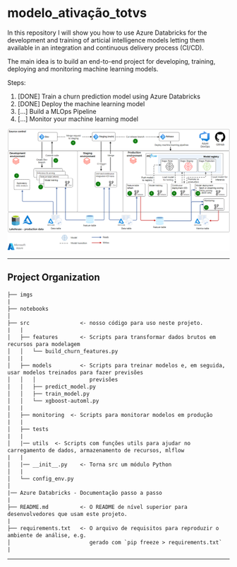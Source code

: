 modelo_ativação_totvs
==============================

In this repository I will show you how to use Azure Databricks for the development and training of articial intelligence models letting them available in an integration and continuous delivery process (CI/CD).

The main idea is to build an end-to-end project for developing, training, deploying and monitoring machine learning models.

Steps: <br>
1. [DONE] Train a churn prediction model using Azure Databricks
2. [DONE] Deploy the machine learning model
3. [...] Build a MLOps Pipeline
4. [...] Monitor your machine learning model

![Front](imgs/arquitetura_databricks.png)

------------
Project Organization
------------

```
├── imgs
|
├── notebooks
│
├── src                <- nosso código para uso neste projeto.
|   |
│   ├── features       <- Scripts para transformar dados brutos em recursos para modelagem
│   │   └── build_churn_features.py
|   |
│   ├── models         <- Scripts para treinar modelos e, em seguida, usar modelos treinados para fazer previsões
│   │   │                 previsões
│   │   ├── predict_model.py
│   │   ├── train_model.py
│   │   └── xgboost-automl.py
|   |
│   ├── monitoring  <- Scripts para monitorar modelos em produção
|   |
│   ├── tests
|   |
│   |── utils  <- Scripts com funções utils para ajudar no carregamento de dados, armazenamento de recursos, mlflow
|   |     
│   |── __init__.py    <- Torna src um módulo Python
│   |
│   └── config_env.py
│ 
|── Azure Databricks - Documentação passo a passo 
|
├── README.md          <- O README de nível superior para desenvolvedores que usam este projeto.
|
├── requirements.txt   <- O arquivo de requisitos para reproduzir o ambiente de análise, e.g.
│                         gerado com `pip freeze > requirements.txt`
|
```
--------